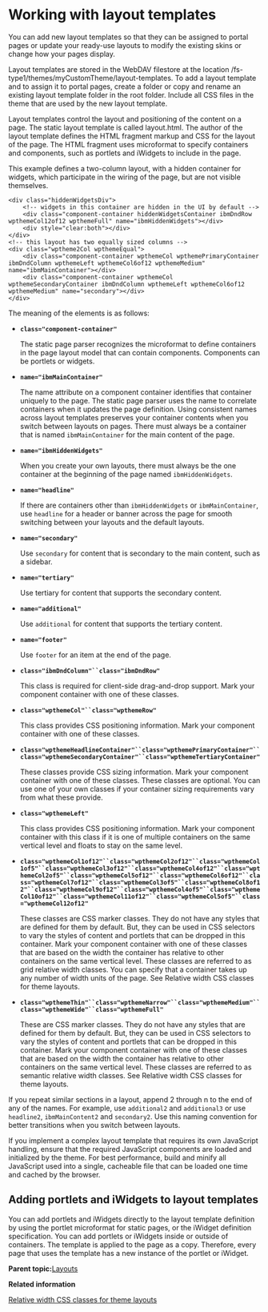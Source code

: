 # Working with layout templates 

You can add new layout templates so that they can be assigned to portal pages or update your ready-use layouts to modify the existing skins or change how your pages display.

Layout templates are stored in the WebDAV filestore at the location /fs-type1/themes/myCustomTheme/layout-templates. To add a layout template and to assign it to portal pages, create a folder or copy and rename an existing layout template folder in the root folder. Include all CSS files in the theme that are used by the new layout template.

Layout templates control the layout and positioning of the content on a page. The static layout template is called layout.html. The author of the layout template defines the HTML fragment markup and CSS for the layout of the page. The HTML fragment uses microformat to specify containers and components, such as portlets and iWidgets to include in the page.

This example defines a two-column layout, with a hidden container for widgets, which participate in the wiring of the page, but are not visible themselves.

```
<div class="hiddenWidgetsDiv">
	<!-- widgets in this container are hidden in the UI by default -->
	<div class="component-container hiddenWidgetsContainer ibmDndRow wpthemeCol12of12 wpthemeFull" name="ibmHiddenWidgets"></div>
	<div style="clear:both"></div>
</div>
<!-- this layout has two equally sized columns -->
<div class="wptheme2Col wpthemeEqual">
	<div class="component-container wpthemeCol wpthemePrimaryContainer ibmDndColumn wpthemeLeft wpthemeCol6of12 wpthemeMedium" name="ibmMainContainer"></div>
	<div class="component-container wpthemeCol wpthemeSecondaryContainer ibmDndColumn wpthemeLeft wpthemeCol6of12 wpthemeMedium" name="secondary"></div>
</div>
```

The meaning of the elements is as follows:

-   **`class="component-container"`**

    The static page parser recognizes the microformat to define containers in the page layout model that can contain components. Components can be portlets or widgets.

-   **`name="ibmMainContainer"`**

    The name attribute on a component container identifies that container uniquely to the page. The static page parser uses the name to correlate containers when it updates the page definition. Using consistent names across layout templates preserves your container contents when you switch between layouts on pages. There must always be a container that is named `ibmMainContainer` for the main content of the page.

-   **`name="ibmHiddenWidgets"`**

    When you create your own layouts, there must always be the one container at the beginning of the page named `ibmHiddenWidgets`.

-   **`name="headline"`**

    If there are containers other than `ibmHiddenWidgets` or `ibmMainContainer`, use `headline` for a header or banner across the page for smooth switching between your layouts and the default layouts.

-   **`name="secondary"`**

    Use `secondary` for content that is secondary to the main content, such as a sidebar.

-   **`name="tertiary"`**

    Use tertiary for content that supports the secondary content.

-   **`name="additional"`**

    Use `additional` for content that supports the tertiary content.

-   **`name="footer"`**

    Use `footer` for an item at the end of the page.

-   **`class="ibmDndColumn"``class="ibmDndRow"`**

    This class is required for client-side drag-and-drop support. Mark your component container with one of these classes.

-   **`class="wpthemeCol"``class="wpthemeRow"`**

    This class provides CSS positioning information. Mark your component container with one of these classes.

-   **`class="wpthemeHeadlineContainer"``class="wpthemePrimaryContainer"``class="wpthemeSecondaryContainer"``class="wpthemeTertiaryContainer"`**

    These classes provide CSS sizing information. Mark your component container with one of these classes. These classes are optional. You can use one of your own classes if your container sizing requirements vary from what these provide.

-   **`class="wpthemeLeft"`**

    This class provides CSS positioning information. Mark your component container with this class if it is one of multiple containers on the same vertical level and floats to stay on the same level.

-   **`class="wpthemeCol1of12"``class="wpthemeCol2of12"``class="wpthemeCol1of5"``class="wpthemeCol3of12"``class="wpthemeCol4of12"``class="wpthemeCol2of5"``class="wpthemeCol5of12"``class="wpthemeCol6of12"``class="wpthemeCol7of12"``class="wpthemeCol3of5"``class="wpthemeCol8of12"``class="wpthemeCol9of12"``class="wpthemeCol4of5"``class="wpthemeCol10of12"``class="wpthemeCol11of12"``class="wpthemeCol5of5"``class="wpthemeCol12of12"`**

    These classes are CSS marker classes. They do not have any styles that are defined for them by default. But, they can be used in CSS selectors to vary the styles of content and portlets that can be dropped in this container. Mark your component container with one of these classes that are based on the width the container has relative to other containers on the same vertical level. These classes are referred to as grid relative width classes. You can specify that a container takes up any number of width units of the page. See Relative width CSS classes for theme layouts.

-   **`class="wpthemeThin"``class="wpthemeNarrow"``class="wpthemeMedium"``class="wpthemeWide"``class="wpthemeFull"`**

    These are CSS marker classes. They do not have any styles that are defined for them by default. But, they can be used in CSS selectors to vary the styles of content and portlets that can be dropped in this container. Mark your component container with one of these classes that are based on the width the container has relative to other containers on the same vertical level. These classes are referred to as semantic relative width classes. See Relative width CSS classes for theme layouts.


If you repeat similar sections in a layout, append 2 through n to the end of any of the names. For example, use `additional2` and `additional3` or use `headline2`, `ibmMainContent2` and `secondary2`. Use this naming convention for better transitions when you switch between layouts.

If you implement a complex layout template that requires its own JavaScript handling, ensure that the required JavaScript components are loaded and initialized by the theme. For best performance, build and minify all JavaScript used into a single, cacheable file that can be loaded one time and cached by the browser.

## Adding portlets and iWidgets to layout templates

You can add portlets and iWidgets directly to the layout template definition by using the portlet microformat for static pages, or the iWidget definition specification. You can add portlets or iWidgets inside or outside of containers. The template is applied to the page as a copy. Therefore, every page that uses the template has a new instance of the portlet or iWidget.

**Parent topic:**[Layouts ](../dev-theme/themeopt_cust_layout.md)

**Related information**  


[Relative width CSS classes for theme layouts ](../rwd/rwd_relwidth_css.md)

